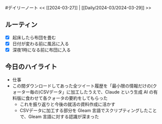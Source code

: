 #デイリーノート
<< [[2024-03-27]] | [[Daily/2024-03/2024-03-29]] >>
## ルーティン
- [x] 起床したら布団を畳む
- [x] 日付が変わる前に風呂に入る
- [x] 深夜1時になる前に布団に入る
## 今日のハイライト
- 仕事
- この間ダウンロードしてあった全ツイート履歴を「最小限の情報だけの(クォーター毎の)CSVデータ」に加工したうえで、Claude という生成 AI の有料版に食わせて各クォータの要約をしてもらった
	- これを振り返りと今後の就活の資料作成に活かす
	- CSVデータに加工する部分を Gleam 言語でスクリプティングしたことで、Gleam 言語に対する認識が深まった
